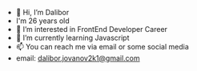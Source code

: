 - 👋 Hi, I’m Dalibor
- I'm 26 years old
- 👀 I’m interested in FrontEnd Developer Career
- 🌱 I’m currently learning Javascript
- 📫 You can reach me via email or some social media
- email: dalibor.jovanov2k1@gmail.com

<!---
Facenam3/Facenam3 is a ✨ special ✨ repository because its `README.md` (this file) appears on your GitHub profile.
You can click the Preview link to take a look at your changes.
--->
